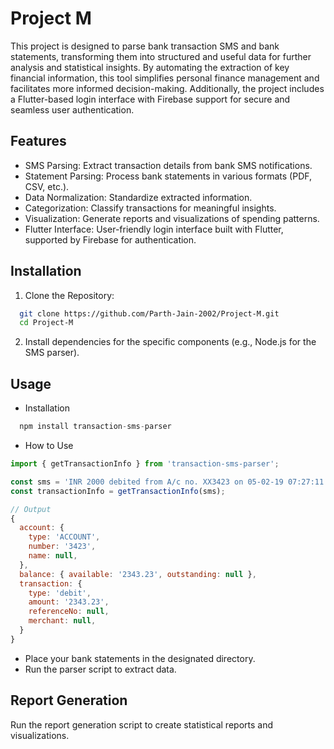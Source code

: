 # Project M

This project is designed to parse bank transaction SMS and bank statements, transforming them into structured and useful data for further analysis and statistical insights. By automating the extraction of key financial information, this tool simplifies personal finance management and facilitates more informed decision-making. Additionally, the project includes a Flutter-based login interface with Firebase support for secure and seamless user authentication.


## Features

- SMS Parsing: Extract transaction details from bank SMS notifications.
- Statement Parsing: Process bank statements in various formats (PDF, CSV, etc.).
- Data Normalization: Standardize extracted information.
- Categorization: Classify transactions for meaningful insights.
- Visualization: Generate reports and visualizations of spending patterns.
- Flutter Interface: User-friendly login interface built with Flutter, supported by Firebase for authentication.


## Installation

1. Clone the Repository:

```bash
  git clone https://github.com/Parth-Jain-2002/Project-M.git
  cd Project-M

```
2. Install dependencies for the specific components (e.g., Node.js for the SMS parser).
    
## Usage
- Installation
```javascript
  npm install transaction-sms-parser
```
- How to Use
```javascript
import { getTransactionInfo } from 'transaction-sms-parser';

const sms = 'INR 2000 debited from A/c no. XX3423 on 05-02-19 07:27:11 IST at ECS PAY. Avl Bal- INR 2343.23.';
const transactionInfo = getTransactionInfo(sms);

// Output
{
  account: {
    type: 'ACCOUNT',
    number: '3423',
    name: null,
  },
  balance: { available: '2343.23', outstanding: null },
  transaction: {
    type: 'debit',
    amount: '2343.23',
    referenceNo: null,
    merchant: null,
  }
}

```
* Place your bank statements in the designated directory.
* Run the parser script to extract data.

## Report Generation
Run the report generation script to create statistical reports and visualizations.
